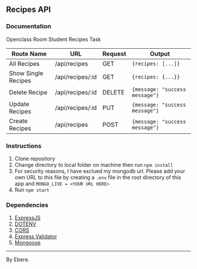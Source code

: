 ## Recipes API
### Documentation
Openclass Room Student Recipes Task

| Route Name | URL | Request | Output|
|------------|-----|---------|-------|
| All Recipes | /api/recipes | GET | `{recipes: [...]}`|
| Show Single Recipes | /api/recipes/:id | GET | `{recipes: {...}}`|
| Delete Recipe | /api/recipes/:id | DELETE | `{message: "success message"}`|
| Update Recipes | /api/recipes/:id | PUT | `{message: "success message"}`|
| Create Recipes | /api/recipes | POST | `{message: "success message"}`|


### Instructions
1. Clone repository
1. Change directory to local folder on machine then run `npm install`
1. For security reasons, I have exclued my mongodb url. Please add your own URL to this file by creating a `.env` file in the root directory of this app and `MONGO_LIVE = <YOUR URL HERE>`
1. Run `npm start`

### Dependencies
1. [ExpressJS](https://github.com/expressjs)
1. [DOTENV]()
1. [CORS](https://github.com/expressjs/cors)
1. [Express Validator](https://express-validator.github.io)
1. [Mongoose](https://mongoosejs.com)

------
By Ebere.

